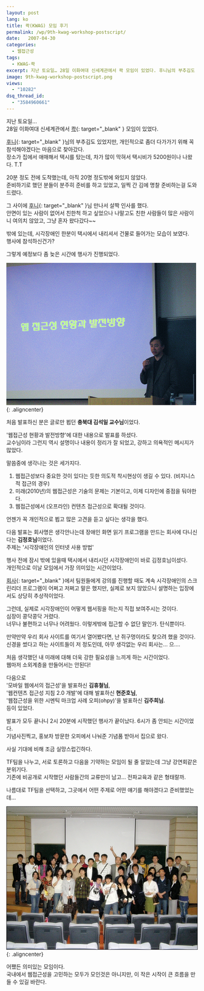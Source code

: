 ```yaml
---
layout: post
lang: ko
title: 콱(KWAG) 모임 후기
permalink: /wp/9th-kwag-workshop-postscript/
date:   2007-04-30
categories:
  - 웹접근성
tags:
  - KWAG-콱
excerpt: 지난 토요일… 28일 이화여대 신세계관에서 콱 모임이 있었다. 후니님의 부추김도 있었지만, 개인적으로 좀더 다가가기 위해 꼭 참석해야겠다는 마음으로 찾아갔다. 장소가 집에서 애매해서 택시를 탔는데, 차가 많이 막혀서 택시비가 5200원이나 나왔다. T.T 20분 정도 전에 도착했는데, 아직 20명 정도밖에 와있지 않았다. 준비하기로 했던 분들이 분주히 준비를 하고 있었고, 일찍 간 김에 명찰 준비하는걸 도와드렸다. 그 사이에 [...]
image: 9th-kwag-workshop-postscript.png
views:
  - "10282"
dsq_thread_id:
  - "3584960661"
---
```


지난 토요일...  
28일 이화여대 신세계관에서 [콱](//kwag.net){: target="_blank" } 모임이 있었다.
  
[후니](//hooney.net){: target="_blank" }님의 부추김도 있었지만, 개인적으로 좀더 다가가기 위해 꼭 참석해야겠다는 마음으로 찾아갔다.  
장소가 집에서 애매해서 택시를 탔는데, 차가 많이 막혀서 택시비가 5200원이나 나왔다. T.T

20분 정도 전에 도착했는데, 아직 20명 정도밖에 와있지 않았다.  
준비하기로 했던 분들이 분주히 준비를 하고 있었고, 일찍 간 김에 명찰 준비하는걸 도와드렸다.
  
그 사이에 [후니](//hooney.net){: target="_blank" }님 만나서 살짝 인사를 했다.  
안면이 있는 사람이 없어서 친한척 하고 싶었으나 나말고도 친한 사람들이 많은 사람이니 여의치 않았고, 그냥 혼자 왔다갔다~~
  
밖에 있는데, 시각장애인 한분이 택시에서 내리셔서 건물로 들어가는 모습이 보였다.  
행사에 참석하신건가?  

그렇게 예정보다 좀 늦은 시간에 행사가 진행되었다.

![김석일 교수님](/assets/img/2007/kwag_workshop_1.jpg){: .aligncenter}

처음 발표하신 분은 글로만 뵙던 **충북대 김석일 교수님**이었다.
  
'웹접근성 현황과 발전방향'에 대한 내용으로 발표를 하셨다.  
교수님이라 그런지 역시 설명이나 내용이 정리가 잘 되었고, 강하고 의욕적인 메시지가 많았다.
  
말씀중에 생각나는 것은 세가지다.

  1. 웹접근성보다 중요한 것이 있다는 듯한 의도적 착시현상이 생길 수 있다. (비지니스적 접근의 경우)
  2. 미래(2010년)의 웹접근성은 기술의 문제는 기본이고, 이제 디자인에 중점을 둬야한다.
  3. 웹접근성에서 (오프라인) 컨텐츠 접근성으로 확대될 것이다.

언젠가 꼭 개인적으로 뵙고 많은 고견을 듣고 싶다는 생각을 했다.

다음 발표는 회사명은 생각안나는데 장애인 화면 읽기 프로그램을 만드는 회사에 다니신다는 **김정호님**이었다.  
주제는 '시각장애인의 인터넷 사용 방법'
  
행사 전에 잠시 밖에 있을때 택시에서 내리시던 시각장애인이 바로 김정호님이셨다.  
개인적으로 이날 모임에서 가장 의미있는 시간이었다.
  
[회사](//www.jobkorea.co.kr){: target="_blank" }에서 팀원들에게 강의를 진행할 때도 계속 시각장애인의 스크린리더 프로그램이 어쩌고 저쩌고 말은 했지만, 실제로 보지 않았으니 설명하는 입장에서도 상당히 추상적이었다.
  
그런데, 실제로 시각장애인이 어떻게 웹서핑을 하는지 직접 보여주시는 것이다.    
심장이 콩닥콩닥 거렸다.  
너무나 불편하고 너무나 어려웠다. 이렇게밖에 접근할 수 없단 말인가. 탄식뿐이다.
  
만약만약 우리 회사 사이트를 여기서 열어봤다면, 난 쥐구멍이라도 찾으려 했을 것이다.  
신경을 썼다고 하는 사이트들이 저 정도인데, 아무 생각없는 우리 회사는... 으....

처음 생각했던 내 미래에 대해 더욱 강한 필요성을 느끼게 하는 시간이었다.  
웹마저 소외계층을 만들어서는 안된다!

다음으로   
'모바일 웹에서의 접근성'을 발표하신 **김휴철님**,  
'웹컨텐츠 접근성 지침 2.0 개발'에 대해 발표하신 **현준호님**,  
'웹접근성을 위한 시멘틱 마크업 사례 오피(ohpy)'을 발표하신 **김주희님**.  
등이 있었다.

발표가 모두 끝나니 2시 20분에 시작했던 행사가 끝이났다. 6시가 좀 안되는 시간이었다.  
기념사진찍고, 홍보차 방문한 오피에서 나눠준 기념품 받아서 집으로 왔다.

사실 기대에 비해 조금 실망스럽긴하다.
  
TF팀을 나누고, 서로 토론하고 다음을 기약하는 모임이 될 줄 알았는데 그냥 강연회같은 분위기다.    
기존에 비공개로 시작했던 사람들간의 교류만이 남고... 전파교육과 같은 형태랄까.
  
나름대로 TF팀을 선택하고, 그곳에서 어떤 주제로 어떤 얘기를 해야겠다고 준비했었는데...

![콱 워크숍 단체사진](/assets/img/2007/kwag_workshop_2.jpg){: .aligncenter}

어쨌든 의미있는 모임이다.  
국내에서 웹접근성을 고민하는 모두가 모인것은 아니지만, 이 작은 시작이 큰 흐름을 만들 수 있길 바란다.